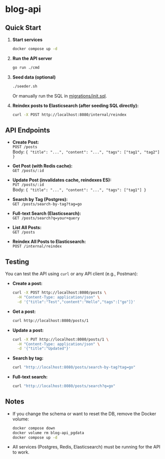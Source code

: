 # blog-api

## Quick Start

1. **Start services**  
   ```sh
   docker compose up -d
   ```

2. **Run the API server**  
   ```sh
   go run ./cmd
   ```

3. **Seed data (optional)**  
   ```sh
   ./seeder.sh
   ```
   Or manually run the SQL in [migrations/init.sql](migrations/init.sql).

4. **Reindex posts to Elasticsearch (after seeding SQL directly):**  
   ```sh
   curl -X POST http://localhost:8080/internal/reindex
   ```

## API Endpoints

- **Create Post:**  
  `POST /posts`  
  Body: `{ "title": "...", "content": "...", "tags": ["tag1", "tag2"] }`

- **Get Post (with Redis cache):**  
  `GET /posts/:id`

- **Update Post (invalidates cache, reindexes ES):**  
  `PUT /posts/:id`  
  Body: `{ "title": "...", "content": "...", "tags": ["tag1"] }`

- **Search by Tag (Postgres):**  
  `GET /posts/search-by-tag?tag=go`

- **Full-text Search (Elasticsearch):**  
  `GET /posts/search?q=your+query`

- **List All Posts:**  
  `GET /posts`

- **Reindex All Posts to Elasticsearch:**  
  `POST /internal/reindex`

## Testing

You can test the API using `curl` or any API client (e.g., Postman):

- **Create a post:**  
  ```sh
  curl -X POST http://localhost:8080/posts \
    -H "Content-Type: application/json" \
    -d '{"title":"Test","content":"Hello","tags":["go"]}'
  ```

- **Get a post:**  
  ```sh
  curl http://localhost:8080/posts/1
  ```

- **Update a post:**  
  ```sh
  curl -X PUT http://localhost:8080/posts/1 \
    -H "Content-Type: application/json" \
    -d '{"title":"Updated"}'
  ```

- **Search by tag:**  
  ```sh
  curl "http://localhost:8080/posts/search-by-tag?tag=go"
  ```

- **Full-text search:**  
  ```sh
  curl "http://localhost:8080/posts/search?q=go"
  ```

## Notes

- If you change the schema or want to reset the DB, remove the Docker volume:
  ```sh
  docker compose down
  docker volume rm blog-api_pgdata
  docker compose up -d
  ```

- All services (Postgres, Redis, Elasticsearch) must be running for the API to work.
